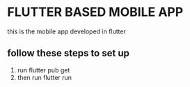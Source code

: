 # FLUTTER BASED MOBILE APP

this is the mobile app developed in flutter 

## follow these steps to set up

1. run flutter pub get
2. then run flutter run 

